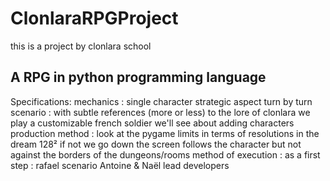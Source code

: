 # ClonlaraRPGProject
this is a project by clonlara school

## A RPG in python programming language


Specifications:
mechanics :
	single character
	strategic aspect
	turn by turn
scenario :
	with subtle references (more or less) to the lore of clonlara
	we play a customizable french soldier
	we'll see about adding characters
production method :
	look at the pygame limits in terms of resolutions
	in the dream 128² if not we go down
	the screen follows the character but not against the borders of the dungeons/rooms
method of execution :
	as a first step :
rafael scenario
Antoine & Naël lead developers
